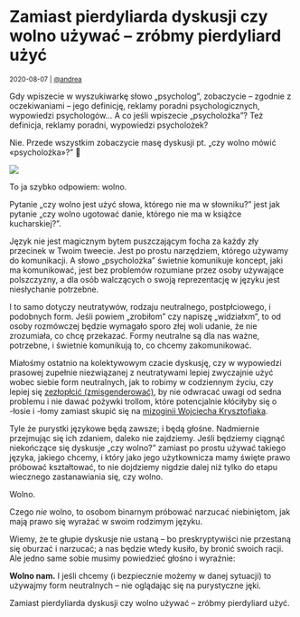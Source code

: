 # Zamiast pierdyliarda dyskusji czy wolno używać – zróbmy pierdyliard użyć

<small>2020-08-07 | [@andrea](/@andrea)</small>

Gdy wpiszecie w wyszukiwarkę słowo „psycholog”, zobaczycie – zgodnie z oczekiwaniami –
jego definicję, reklamy poradni psychologicznych, wypowiedzi psychologów…
A co jeśli wpiszecie „psycholożka”? Też definicja, reklamy poradni, wypowiedzi psycholożek?

Nie. Przede wszystkim zobaczycie masę dyskusji pt. „czy wolno mówić «psycholożka»?” 🤦

![](/img/psycholożka.png)

To ja szybko odpowiem: wolno.

Pytanie „czy wolno jest użyć słowa, którego nie ma w słowniku?”
jest jak pytanie „czy wolno ugotować danie, którego nie ma w książce kucharskiej?”.

Język nie jest magicznym bytem puszczającym focha za każdy zły przecinek w Twoim tweecie.
Jest po prostu narzędziem, którego używamy do komunikacji.
A słowo „psycholożka” świetnie komunikuje koncept, jaki ma komunikować,
jest bez problemów rozumiane przez osoby używające polszczyzny,
a dla osób walczących o swoją reprezentację w języku jest niesłychanie potrzebne.

I to samo dotyczy neutratywów, rodzaju neutralnego, postpłciowego, i podobnych form.
Jeśli powiem „zrobiłom” czy napiszę „widziałxm”, to od osoby rozmówczej będzie wymagało sporo złej woli
udanie, że nie zrozumiała, co chcę przekazać.
Formy neutralne są dla nas ważne, potrzebne, i świetnie komunikują to, co chcemy zakomunikować.

Miałośmy ostatnio na kolektywowym czacie dyskusję, czy w wypowiedzi prasowej zupełnie niezwiązanej z neutratywami
lepiej zwyczajnie użyć wobec siebie form neutralnych, jak to robimy w codziennym życiu,
czy lepiej się [zezłopłcić (zmisgenderować)](/slowniki/terminologia#złopłcenie),
by nie odwracać uwagi od sedna problemu i nie dawać pożywki trollom,
które potencjalnie kłóciłyby się o -łosie i -łomy zamiast skupić się na
[mizoginii Wojciecha Krysztofiaka](http://codziennikfeministyczny.pl/wykladowca-uniwersytetu-szczecinskiego-karmiacej-piersia-poslance-nie-byla-odpowiednio-pieszczona-zadamy-reakcji-od-wladz-uczelni/).

Tyle że purystki językowe będą zawsze; i będą głośne.
Nadmiernie przejmując się ich zdaniem, daleko nie zajdziemy.
Jeśli będziemy ciągnąć niekończące się dyskusje „czy wolno?”
zamiast po prostu używać takiego języka, jakiego chcemy,
i który jako jego użytkownicza mamy święte prawo próbować kształtować,
to nie dojdziemy nigdzie dalej niż tylko do etapu wiecznego zastanawiania się, czy wolno.

Wolno.

Czego _nie_ wolno, to osobom binarnym próbować narzucać niebiniętom,
jak mają prawo się wyrażać w swoim rodzimym języku.

Wiemy, że te głupie dyskusje nie ustaną – bo preskryptywiści nie przestaną się oburzać i narzucać;
a nas będzie wtedy kusiło, by bronić swoich racji.
Ale jedno same sobie musimy powiedzieć głośno i wyraźnie:

**Wolno nam.** I jeśli chcemy (i bezpiecznie możemy w danej sytuacji) to używajmy form neutralnych
– nie oglądając się na purystyczne jęki.

Zamiast pierdyliarda dyskusji czy wolno używać – zróbmy pierdyliard użyć.
